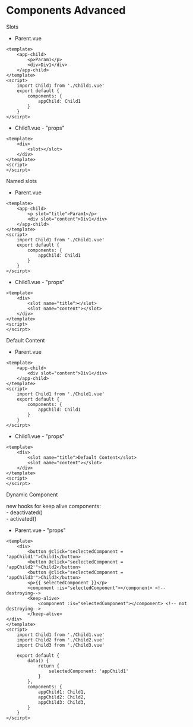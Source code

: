 # Components Advanced #
Slots
* Parent.vue 
```vue
<template>
    <app-child>
        <p>Param1</p>    
        <div>Div1</div>    
    </app-child>
</template>
<script>
    import Child1 from './Child1.vue'
    export default {
        components: {
            appChild: Child1
        }
    }
</scirpt>
```

* Child1.vue - "props" 
```vue
<template>
    <div>
        <slot></slot>
    </div>
</template>
<script>    
</scirpt>
```

Named slots
* Parent.vue 
```vue
<template>
    <app-child>
        <p slot="title">Param1</p>    
        <div slot="content">Div1</div>    
    </app-child>
</template>
<script>
    import Child1 from './Child1.vue'
    export default {
        components: {
            appChild: Child1
        }
    }
</scirpt>
```

* Child1.vue - "props" 
```vue
<template>
    <div>
        <slot name="title"></slot>
        <slot name="content"></slot>
    </div>
</template>
<script>    
</scirpt>
```

Default Content
* Parent.vue 
```vue
<template>
    <app-child>
        <div slot="content">Div1</div>    
    </app-child>
</template>
<script>
    import Child1 from './Child1.vue'
    export default {
        components: {
            appChild: Child1
        }
    }
</scirpt>
```

* Child1.vue - "props" 
```vue
<template>
    <div>
        <slot name="title">Default Content</slot>
        <slot name="content"></slot>
    </div>
</template>
<script>    
</scirpt>
```

Dynamic Component 

new hooks for keep alive components:  
    - deactivated()  
    - activated() 

* Parent.vue - "props" 
```vue
<template>
    <div>
        <button @click="seclectedComponent = 'appChild1'">Child1</button>
        <button @click="seclectedComponent = 'appChild2'">Child2</button>
        <button @click="seclectedComponent = 'appChild3'">Child3</button>
        <p>{{ selectedComponent }}</p>
        <component :is="selectedComponent"></component> <!--destroying-->
        <keep-alive>
            <component :is="selectedComponent"></component> <!-- not destroying-->
        </keep-alive>    
</div>
</template>
<script>
    import Child1 from './Child1.vue'
    import Child2 from './Child2.vue'
    import Child3 from './Child3.vue'

    export default {
        data() {
            return {
                selectedComponent: 'appChild1'
            }   
        },
        components: {
            appChild1: Child1, 
            appChild2: Child2, 
            appChild3: Child3, 
        }
    }
</scirpt>
```